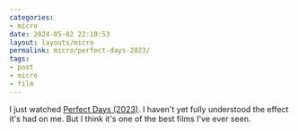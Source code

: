 ```yaml
---
categories:
- micro
date: 2024-05-02 22:10:53
layout: layouts/micro
permalink: micro/perfect-days-2023/
tags:
- post
- micro
- film
---
```


I just watched [Perfect Days (2023)][pd]. I haven't yet fully understood the
effect it's had on me. But I think it's one of the best films I've ever seen.

[pd]: https://en.wikipedia.org/wiki/Perfect_Days
